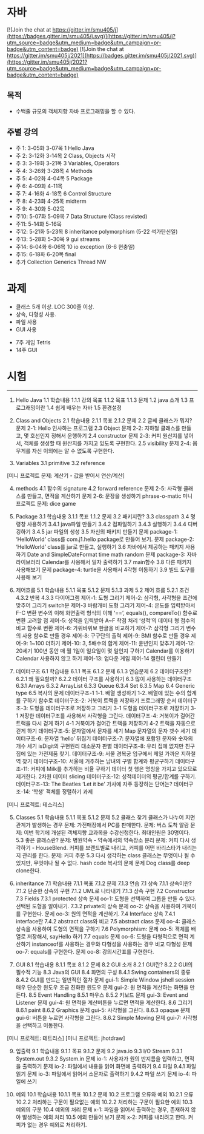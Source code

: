 # 자바

[![Join the chat at https://gitter.im/smu405/j](https://badges.gitter.im/smu405/j.svg)](https://gitter.im/smu405/j?utm_source=badge&utm_medium=badge&utm_campaign=pr-badge&utm_content=badge) [![Join the chat at https://gitter.im/smu405j/2021](https://badges.gitter.im/smu405j/2021.svg)](https://gitter.im/smu405j/2021?utm_source=badge&utm_medium=badge&utm_campaign=pr-badge&utm_content=badge)

## 목적

* 수백줄 규모의 객체지향 자바 프로그래밍을 할 수 있다.

## 주별 강의

* 주 1:  3-05화  3-07목 1 Hello Java
* 주 2:  3-12화  3-14목 2 Class, Objects 시작
* 주 3:  3-19화  3-21목 3 Variables, Operators
* 주 4:  3-26화  3-28목 4 Methods
* 주 5:  4-02화  4-04목 5 Package 
* 주 6:  4-09화  4-11목
* 주 7:  4-16화  4-18목 6 Control Structure
* 주 8:  4-23화  4-25목 midterm
* 주 9:  4-30화  5-02목 
* 주10:  5-07화  5-09목 7 Data Structure (Class revisted)
* 주11:  5-14화  5-16목 
* 주12:  5-21화  5-23목 8 inheritance polymorphism (5-22 석가탄신일)
* 주13:  5-28화  5-30목 9 gui streams
* 주14:  6-04화  6-06목 10 io exception (6-6 현충일)
* 주15:  6-18화  6-20목 final
* 추가 Collection Generics Thread NW

# 과제
* 클래스 5개 이상. LOC 300줄 이상.
* 상속, 다형성 사용.
* 파일 사용
* GUI 사용
- 7주 게임 Tetris
- 14주 GUI

# 시험

---
1. Hello Java
1.1 학습내용
1.1.1 강의 목표
1.1.2 목표
1.1.3 문제
1.2 java 소개
1.3 프로그래밍이란
1.4 쉽게 배우는 자바
1.5 환경설정


2. Class and Objects
2.1 학습내용
2.1.1 목표
2.1.2 문제
2.2 글쎄 클래스가 뭐지?
문제 2-1: Hello 인사하는 프로그램
2.3 Object
문제 2-2: 지하철 클래스를 만들고, 몇 호선인지 정해서 운행하기
2.4 constructor
문제 2-3: 커피 원산지를 넣어서, 객체를 생성할 때 원산지를 가지고 있도록 구현한다.
2.5 visibility
문제 2-4: 몸무게를 자신 이외에는 알 수 없도록 구현한다.

3. Variables
3.1 primitive
3.2 reference

[미니 프로젝트 문제: 계산기 - 값을 받어서 연산/계산]

4. methods
4.1 함수의 signature
4.2 forward reference
문제 2-5: 사각형 클래스를 만들고, 면적을 계산하기
문제 2-6: 문장을 생성하기 phrase-o-matic
미니 프로젝트 문제: dice game

3. Package
3.1 학습내용
3.1.1 목표
1.1.2 문제
3.2 패키지란?
3.3 classpath
3.4 명령창 사용하기
3.4.1 java파일 만들기
3.4.2 컴파일하기
3.4.3 실행하기
3.4.4 디버깅하기
3.4.5 jar 파일의 생성
3.5 자신의 패키지 만들기
문제 package-1: ‘HelloWorld’ class를 com.j1.hello package로 만들어 보기.
문제 package-2: ‘HelloWorld’ class를 jar로 만들고, 실행하기
3.6 자바에서 제공하는 패키지 사용하기
Date and SimpleDateFormat
time
math
random
문제 package-3: 자바 라이브러리 Calendar를 사용해서 일자 출력하기
3.7 main함수
3.8 다른 패키지 사용해보기
문제 package-4: turtle을 사용해서 4각형 이동하기
3.9 빌드 도구를 사용해 보기

5. 제어흐름
5.1 학습내용
5.1.1 목표
5.1.2 문제
5.1.3 과제
5.2 제어 흐름
5.2.1 조건
4.3.2 반복
4.3.3 다이어그램
제어-1: 도형 그리기
제어-2: 삼각형, 사각형을 조건에 맞추어 그리기
switch문
제어-3 바람개비 도형 그리기
제어-4: 온도를 입력받아서 F-C 변환
변수의 이해
화면출력 형식의 이해
‘==’, equals(), compareTo()
함수로 변환
고려할 점
제어-5: 성적을 입력받아 A~F 학점 처리
‘성적’의 데이터 형
점수의 비교
함수로 변환
제어-6: 가위바위보
한글을 비교하기
제어-7: 삼각형 그리기
변수의 사용
함수로 만들 경우
제어-8: 구구단의 출력
제어-9: BMI
함수로 만들 경우
제어-9: 1~100 더하기
제어-10: 3, 5배수의 합계
제어-11: 윤년인지 맞추기
제어-12: 20세기 100년 동안 매 월 1일이 일요일이 몇 일인지 구하기
Calendar를 이용하기
Calendar 사용하지 않고 하기
제어-13: 업다운 게임
제어-14 캘린더 만들기

6. 데이터구조
6.1 학습내용
6.1.1 목표
6.1.2 문제
6.1.3 연습문제
6.2 데이터구조란?
6.2.1 왜 필요할까?
6.2.2 데이터 구조를 사용하기
6.3 많이 사용하는 데이터구조
6.3.1 Arrays
6.3.2 ArrayList
6.3.3 Queue
6.3.4 Set
6.3.5 Map
6.4 Generic type
6.5 복사의 문제
데이터구조-1
1-1. 배열 생성하기
1-2. 배열에 있는 수의 합계를 구하기
함수로
데이터구조-2: 거북이 트랙을 저장하기
프로그래밍 순서
데이터구조-3: 도형을 데이터구조로 저장하고 그리기
3-1 도형을 데이터구조로 저장하기
3-1 저장한 데이터구조를 사용해서 사각형을 그린다.
데이터구조-4: 거북이가 걸어간 트랙을 다시 걷게 하기
4-1 거북이가 걸어간 트랙을 저장하기
4-2 트랙을 자동으로 걷게 하기
데이터구조-5: 문자열에서 문자를 세기
Map
문자열의 문자 갯수 세기
데이터구조-6: 문자열 ‘hello’ 뒤집기
데이터구조-7: 문자열에 포함된 문자와 숫자의 개수 세기
isDigit의 구현원리
대소문자 판별
데이터구조-8: 우리 집에 없지만 친구집에 있는 가전제품 찾기.
데이터구조-9: 서울 경복궁 입구에서 제일 가까운 지하철 역 찾기
데이터구조-10: 서울에 거주하는 남녀의 구별 합계와 평균구하기
데이터구조-11: 커피에 Milk를 추가하는 비율 구하기
데이터 첫 행은 명칭을 가지고 있으므로 제거한다.
2차원 데이터 slicing
데이터구조-12: 성적데이터의 평균/합계를 구하기.
데이터구조-13: The Beatles ‘Let it be’ 가사에 자주 등장하는 단어는?
데이터구조-14: ‘학생’ 객체를 정렬하기
과제

[미니 프로젝트: 테스리스]

5. Classes
5.1 학습내용
5.1.1 목표
5.1.2 문제
5.2 클래스 찾기
클래스가 나누어 지면 관계가 발생하는 경우
문제: 가전매장에서 PC를 판매한다.
문제: 버스 도착 알람
문제: 이번 학기에 개설된 객체지향 교과목을 수강신청한다. 최대인원은 30명이다.
5.3 좋은 클래스란?
문제: 병원약속 - 약속에서의 약속장소 분리
문제: 커피 다시 생각하기 - HouseBlend. 커피를 브랜드별로 내리고, 커피를 어떤 바리스타가 내리는지 관리를 한다.
문제: 커피 주문
5.3 다시 생각하는 class
클래스는 무엇이나 될 수 있지만, 무엇이나 될 수 없다.
hash code
복사의 문제
문제 Dog class를 deep clone한다.


7. inheritance
7.1 학습내용
7.1.1 목표
7.1.2 문제
7.1.3 연습
7.1 상속
7.1.1 상속이란?
7.1.2 단순한 상속의 구현
7.1.2 UML로 나타내기
7.1.3 상속 구현
7.2 Constructor
7.3 Fields
7.3.1 protected 상속
문제 oo-1: 도형을 선택하여 그룹을 만들 수 있다. 선택된 도형을 알아내기.
7.3.2 private의 상속
문제 oo-2: 상속을 사용하여 거북이를 구현한다.
문제 oo-3: 원의 면적을 계산하기.
7.4 Interface 상속
7.4.1 interface란
7.4.2 abstract class와 비교
7.5 abstract class
문제 oo-4: 클래스 상속을 사용하여 도형의 면적을 구하기
7.6 Polymorphism:
문제 oo-5: 객체를 배열로 저장해서, sayHello 하기
7.7 equals
문제 oo-6: 도형을 다형적으로 면적 계산하기
instanceof를 사용하는 경우와 다형성을 사용하는 경우 비교
다형성
문제 oo-7: equals를 구현한다.
문제 oo-8: 강의시간표를 구현한다.



8. GUI
8.1 학습내용
8.1.1 목표
8.1.2 문제
8.2 GUI 소개
8.2.1 GUI란?
8.2.2 GUI의 필수적 기능
8.3 Java의 GUI
8.4 화면의 구성
8.4.1 Swing containers의 종류
8.4.2 GUI를 만드는 일반적인 절차
문제 gui-1: Simple Window
jshell session
매우 단순한 윈도우
조금 진화한 윈도우
문제 gui-2: 원 면적을 계산하는 화면을 만든다.
8.5 Event Handling
8.5.1 마우스
8.5.2 키보드
문제 gui-3: Event and Listener
문제 gui-4: 원 면적을 계산버튼을 누르면 면적을 계산한다.
8.6 그리기
8.6.1 paint
8.6.2 Graphics
문제 gui-5: 사각형을 그린다.
8.6.3 opaque
문제 gui-6: 버튼을 누르면 사각형을 그린다.
8.6.2 Simple Moving
문제 gui-7: 사각형을 선택하고 이동한다.


[미니 프로젝트: 테트리스]
[미니 프로젝트: jhotdraw]


9. 입출력
9.1 학습내용
9.1.1 목표
9.1.2 문제
9.2 java.io
9.3 I/O Stream
9.3.1 System.out
9.3.2 System.in
문제 io-1: 사용자가 원의 반지름을 입력하고, 면적을 출력하기
문제 io-2: 파일에서 내용을 읽어 화면에 출력하기
9.4 파일
9.4.1 파일 읽기
문제 io-3: 파일에서 읽어서 소문자로 출력하기
9.4.2 파일 쓰기
문제 io-4: 파일에 쓰기

10. 예외
10.1 학습내용
10.1.1 목표
10.1.2 문제
10.2 프로그램 오류와 예외
10.2.1 오류
10.2.2 처리하는 구문이 필요없는 예외
10.2.2 처리하는 구문이 필요한 예외
10.3 예외의 구분
10.4 예외의 처리
문제 x-1: 파일을 읽어서 출력하는 경우, 존재하지 않아 발생하는 예외 처리
10.5 예외 만들어 보기
문제 x-2: 커피를 내리려고 한다. 커피가 없는 경우 예외로 처리하기.


